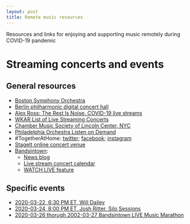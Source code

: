 ```yaml
---
layout: post
title: Remote music resources 
---
```


Resources and links for enjoying and supporting music remotely during COVID-19 pandemic

# Streaming concerts and events

## General resources
* [Boston Symphony Orchestra](https://www.bso.org/brands/bso/at-home.aspx)
* [Berlin philharmonic digital concert hall](https://www.digitalconcerthall.com/en/home)
* [Alex Ross: The Rest Is Noise. COVID-19 live streams](https://www.therestisnoise.com/2020/03/covid-19-live-streams.html)
* [WKAR List of Live Streaming Concerts](https://www.wkar.org/post/list-live-streaming-concerts#stream/0)
* [Chamber Music Society of Lincoln Center, NYC](https://www.chambermusicsociety.org/watch-and-listen/)
* [Philadelphia Orchestra Listen on Demand](https://www.philorch.org/your-philorch/learn-more/ondemand/)
* ‪#‎TogetherAtHome‬: [twitter](https://twitter.com/hashtag/TogetherAtHome); 
[facebook](https://www.facebook.com/hashtag/togetherathome); [instagram](https://www.instagram.com/explore/tags/TogetherAtHome/)
* [StageIt online concert venue](https://www.stageit.com/)
* [Bandsintown](https://www.bandsintown.com/):
    * [News blog](https://news.bandsintown.com/)
    * [Live stream concert calendar](https://news.bandsintown.com/article/2020-03-23-best-live-stream-concert-calendar-from-bandsintown/)
    * [WATCH LIVE feature](https://www.artists.bandsintown.com/support/blog/watch-live-notifications-and-bandsintown-live-music-channel-on-twitch)

## Specific events
* [2020-03-22, 6:30 PM ET, Will Dailey](https://www.facebook.com/events/199864347966274/)
* [2020-03-24, 8:00 PM ET, Josh Ritter, Silo Sessions](https://found.ee/JoshRitter-SiloSessions)
* [2020-03-26 thorugh 2002-03-27 Bandsintown LIVE Music Marathon](https://news.bandsintown.com/article/2020-03-21-dont-miss-the-bandsintown-live-music-marathon-next-week/)

